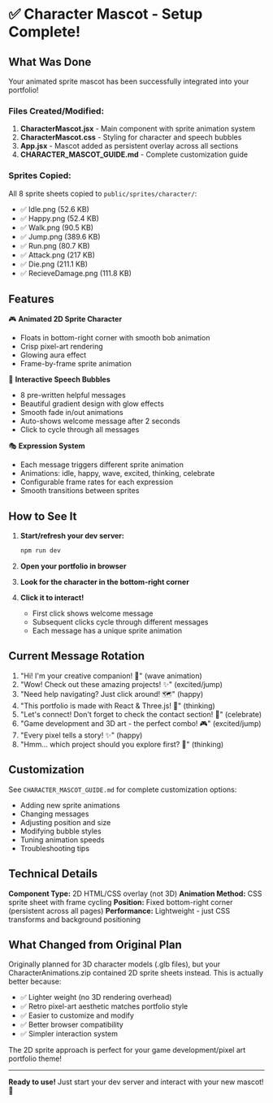 # ✅ Character Mascot - Setup Complete!

## What Was Done

Your animated sprite mascot has been successfully integrated into your portfolio!

### Files Created/Modified:

1. **CharacterMascot.jsx** - Main component with sprite animation system
2. **CharacterMascot.css** - Styling for character and speech bubbles
3. **App.jsx** - Mascot added as persistent overlay across all sections
4. **CHARACTER_MASCOT_GUIDE.md** - Complete customization guide

### Sprites Copied:

All 8 sprite sheets copied to `public/sprites/character/`:
- ✅ Idle.png (52.6 KB)
- ✅ Happy.png (52.4 KB)
- ✅ Walk.png (90.5 KB)
- ✅ Jump.png (389.6 KB)
- ✅ Run.png (80.7 KB)
- ✅ Attack.png (217 KB)
- ✅ Die.png (211.1 KB)
- ✅ RecieveDamage.png (111.8 KB)

## Features

🎮 **Animated 2D Sprite Character**
- Floats in bottom-right corner with smooth bob animation
- Crisp pixel-art rendering
- Glowing aura effect
- Frame-by-frame sprite animation

💬 **Interactive Speech Bubbles**
- 8 pre-written helpful messages
- Beautiful gradient design with glow effects
- Smooth fade in/out animations
- Auto-shows welcome message after 2 seconds
- Click to cycle through all messages

🎭 **Expression System**
- Each message triggers different sprite animation
- Animations: idle, happy, wave, excited, thinking, celebrate
- Configurable frame rates for each expression
- Smooth transitions between sprites

## How to See It

1. **Start/refresh your dev server:**
   ```bash
   npm run dev
   ```

2. **Open your portfolio in browser**

3. **Look for the character in the bottom-right corner**

4. **Click it to interact!**
   - First click shows welcome message
   - Subsequent clicks cycle through different messages
   - Each message has a unique sprite animation

## Current Message Rotation

1. "Hi! I'm your creative companion! 🎨" (wave animation)
2. "Wow! Check out these amazing projects! ✨" (excited/jump)
3. "Need help navigating? Just click around! 🗺️" (happy)
4. "This portfolio is made with React & Three.js! 🚀" (thinking)
5. "Let's connect! Don't forget to check the contact section! 📧" (celebrate)
6. "Game development and 3D art - the perfect combo! 🎮" (excited/jump)
7. "Every pixel tells a story! ✨" (happy)
8. "Hmm... which project should you explore first? 🤔" (thinking)

## Customization

See `CHARACTER_MASCOT_GUIDE.md` for complete customization options:
- Adding new sprite animations
- Changing messages
- Adjusting position and size
- Modifying bubble styles
- Tuning animation speeds
- Troubleshooting tips

## Technical Details

**Component Type:** 2D HTML/CSS overlay (not 3D)
**Animation Method:** CSS sprite sheet with frame cycling
**Position:** Fixed bottom-right corner (persistent across all pages)
**Performance:** Lightweight - just CSS transforms and background positioning

## What Changed from Original Plan

Originally planned for 3D character models (.glb files), but your CharacterAnimations.zip contained 2D sprite sheets instead. This is actually better because:
- ✅ Lighter weight (no 3D rendering overhead)
- ✅ Retro pixel-art aesthetic matches portfolio style
- ✅ Easier to customize and modify
- ✅ Better browser compatibility
- ✅ Simpler interaction system

The 2D sprite approach is perfect for your game development/pixel art portfolio theme!

---

**Ready to use!** Just start your dev server and interact with your new mascot! 🎉
